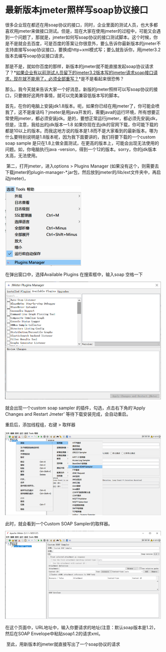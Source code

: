# 最新版本jmeter照样写soap协议接口

   很多企业现在都还在用soap协议的接口，同时，企业里面的测试人员，也大多都喜欢用jmeter来做接口测试。但是，现在大家在使用jmeter的过程中，可能又会遇到一个问题了，那就是，jmeter如何写soap协议的接口测试脚本。这个时候，你是不是就会去百度，可是百度的答案让你很意外，要么告诉你最新版本的jmeter不支持直接写soap协议接口，要换成http+xml模式写；要么就告诉你，用jmeter3.2版本去编写soap协议接口请求。

​	那是不是，就如你百度的那样，新版本的jmeter就不能直接发起soap协议请求了？*<u>如果企业有以前测试人员留下的jmeter3.2版本写的jmeter请求soap接口请求，现在就不能用了，必须全部重写？</u>*是不是看起来很恐怖？

​	那么，我今天就来告诉大家一个好消息，新版的jmeter照样可以写soap协议的接口，只要做好这两件事情，就可以完美兼容低版本写的脚本。

​	首先，在你的电脑上安装jdk1.8版本。呃，如果你已经在用jmeter了，你可能会喷我了，这不是废话吗？jmeter是用java开发的，需要java的运行环境，所有想要正常使用jmeter，都必须安装jdk。是的，要想正常运行jmeter，都必须先安装jdk，但是，注意，我给出的jdk版本—1.8  如果你现在去jdk的官网下载，你可能下载的都是10以上的版本。而我这地方说的版本是1.8而不是大家看到的最新版本。哪为什么要特别说明是1.8版本呢，因为我下面要讲的，我们将要下载的一个custom soap sample 是只在1.8上做全面测试，在更高的版本上，可能会出现无法使用的问题。如，你电脑执行java -version，得到一个12的版本。sorry，你的jdk版本太高，无法使用。

​	第二，打开jmeter，进入options > Plugins Manager (如果没有这个，则需要去下载jmeter的plugin-manager-*.jar包，然后放到jmeter的/lib/ext文件夹中，再启动jmeter)，

![PluginsManager_1.png](/image/PluginsManager_1.png)

在弹出窗口中，选择Available Plugins 在搜索框中，输入soap 空格一下

![AvailablePlugins_1.png](/image/AvailablePlugins_1.png)

  就会出现一个custom soap sampler 的插件，勾选，点击右下角的‘Apply Changes and Restart Jmeter’ 等待下载安装完成，会自动重启。

  重启后，添加线程组，右键 > 取样器 
  
![SoapSampler_1.png](../image/SoapSampler_1.png)

此时，就会看到一个Custom SOAP Sampler的取样器。

![CoustomSoap_1.png](../image/CoustomSoap_1.png)

在这个页面中，URL地址中，输入你要请求的地址(注意：默认soap版本是1.2)，然后在SOAP Envelope中粘贴soap1.2的请求xml。

​	至此，用新版本的jmeter就直接写出了一个soap协议的请求
